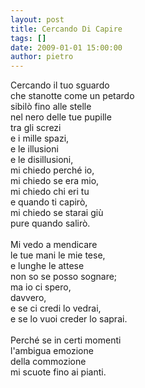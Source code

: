 ```yaml
---
layout: post
title: Cercando Di Capire
tags: []
date: 2009-01-01 15:00:00
author: pietro
---
```

Cercando il tuo sguardo<br/>che stanotte come un petardo<br/>sibilò fino alle stelle<br/>nel nero delle tue pupille<br/>tra gli screzi<br/>e i mille spazi,<br/>e le illusioni<br/>e le disillusioni,<br/>mi chiedo perché io,<br/>mi chiedo se era mio,<br/>mi chiedo chi eri tu<br/>e quando ti capirò,<br/>mi chiedo se starai giù<br/>pure quando salirò.<br/><br/>Mi vedo a mendicare<br/>le tue mani le mie tese,<br/>e lunghe le attese<br/>non so se posso sognare;<br/>ma io ci spero,<br/>davvero,<br/>e se ci credi lo vedrai,<br/>e se lo vuoi creder lo saprai.<br/><br/>Perché se in certi momenti<br/>l'ambigua emozione<br/>della commozione<br/>mi scuote fino ai pianti.
